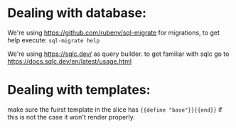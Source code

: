 # Dealing with database:
We're using https://github.com/rubenv/sql-migrate for migrations,
to get help execute:
`sql-migrate help` 

We're using https://sqlc.dev/ as query builder. to get familiar with sqlc go to https://docs.sqlc.dev/en/latest/usage.html

# Dealing with templates:
make sure the fuirst template in the slice has
`{{define "base"}}{{end}}`
if this is not the case it won't render properly.
